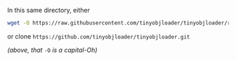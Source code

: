 In this same directory, either
```bash
wget -O https://raw.githubusercontent.com/tinyobjloader/tinyobjloader/release/tiny_obj_loader.h
```
or clone `https://github.com/tinyobjloader/tinyobjloader.git`

*(above, that* `-O` *is a capital-Oh)*
